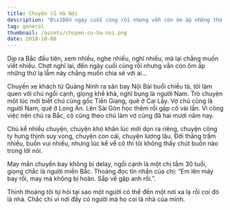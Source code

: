 ```yaml
---
title: Chuyện cũ Hà Nội
description: "Đ\x1Dến ngày cuối cùng rồi nhưng vẫn còn ôm ấp những thứ lạ lẫm này chẳng muốn chia sẻ với ai."
tag: general
thumbnail: /assets/chuyen-cu-ha-noi.png
date: 2018-10-08
---
```

Dịp ra Bắc đầu tiên, xem nhiều, nghe nhiều, nghĩ nhiều, mà lại chẳng muốn viết nhiều. Chợt nghĩ lại, đến ngày cuối cùng rồi nhưng vẫn còn ôm ấp những thứ lạ lẫm này chẳng muốn chia sẻ với ai…

Chuyến xe khách từ Quảng Ninh ra sân bay Nội Bài buổi chiều tà, tôi làm quen với chú ngồi cạnh, giọng khề khà, nghĩ bụng là người Nam. Trò chuyện một lúc mới biết chú cũng gốc Tiền Giang, quê ở Cai Lậy. Vợ chú cũng là người Nam, quê ở Long An. Lên Sài Gòn học thêm rồi gặp cô vài lần. Vì công việc nên chú ra Bắc, cô cũng theo chú làm vợ cũng đã hai mươi năm nay.

Chú kể nhiều chuyện, chuyện khó khăn lúc mới dọn ra riêng, chuyện công ty hưng thịnh suy vong, chuyện con cái, chuyện lương lâu. Đời thăng trầm nhiều, buồn vui nhiều, nhưng lúc kể về cô thì tôi không thấy chút buồn nào trong lời nói.

May mắn chuyến bay không bị delay, ngồi cạnh là một chị tầm 30 tuổi, giọng chắc là người miền Bắc. Thoáng đọc tin nhắn của chị: “Em lên máy bay rồi, may mà không bị hoãn. Sắp về gặp anh rồi.”.

Thỉnh thoảng tôi tự hỏi tại sao một người có thể đến một nơi xa lạ rồi coi đó là nhà. Chắc chỉ vì nơi đấy có người mà họ coi là nhà của mình.
